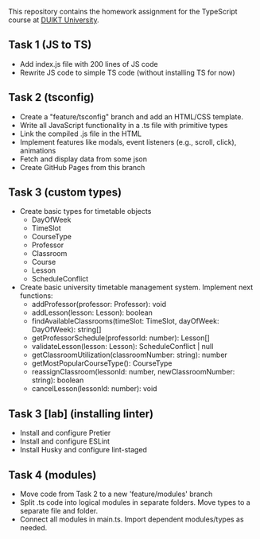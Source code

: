 This repository contains the homework assignment for the TypeScript course at [DUIKT University](https://duikt.edu.ua/en/).

## Task 1 (JS to TS)

- Add index.js file with 200 lines of JS code
- Rewrite JS code to simple TS code (without installing TS for now)

## Task 2 (tsconfig)

- Create a "feature/tsconfig" branch and add an HTML/CSS template.
- Write all JavaScript functionality in a .ts file with primitive types
- Link the compiled .js file in the HTML
- Implement features like modals, event listeners (e.g., scroll, click), animations
- Fetch and display data from some json
- Create GitHub Pages from this branch

## Task 3 (custom types)

- Create basic types for timetable objects
  - DayOfWeek
  - TimeSlot
  - CourseType
  - Professor
  - Classroom
  - Course
  - Lesson
  - ScheduleConflict
- Create basic university timetable management system. Implement next functions:
  - addProfessor(professor: Professor): void
  - addLesson(lesson: Lesson): boolean
  - findAvailableClassrooms(timeSlot: TimeSlot, dayOfWeek: DayOfWeek): string[]
  - getProfessorSchedule(professorId: number): Lesson[]
  - validateLesson(lesson: Lesson): ScheduleConflict | null
  - getClassroomUtilization(classroomNumber: string): number
  - getMostPopularCourseType(): CourseType
  - reassignClassroom(lessonId: number, newClassroomNumber: string): boolean
  - cancelLesson(lessonId: number): void

## Task 3 [lab] (installing linter)

- Install and configure Pretier
- Install and configure ESLint
- Install Husky and configure lint-staged


## Task 4 (modules)

- Move code from Task 2 to a new 'feature/modules' branch
- Split .ts code into logical modules in separate folders. Move types to a separate file and folder.
-  Connect all modules in main.ts. Import dependent modules/types as needed.
